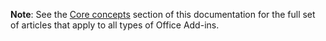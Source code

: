 <b>Note</b>: See the <a href="../overview/core-concepts-office-add-ins.md">Core concepts</a> section of this documentation for the full set of articles that apply to all types of Office Add-ins.